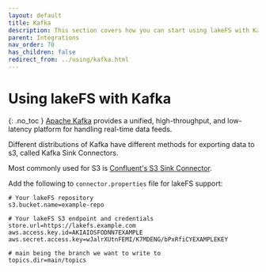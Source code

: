 ```yaml
---
layout: default
title: Kafka
description: This section covers how you can start using lakeFS with Kafka using Confluent’s S3 Sink Connector
parent: Integrations
nav_order: 70
has_children: false
redirect_from: ../using/kafka.html
---
```


# Using lakeFS with Kafka

{: .no_toc }
[Apache Kafka](https://kafka.apache.org/) provides a unified, high-throughput, and low-latency platform for handling real-time data feeds.

Different distributions of Kafka have different methods for exporting data to s3, called Kafka Sink Connectors.

Most commonly used for S3 is [Confluent's S3 Sink Connector](https://docs.confluent.io/current/connect/kafka-connect-s3/index.html).

Add the following to `connector.properties` file for lakeFS support:

```properties
# Your lakeFS repository
s3.bucket.name=example-repo

# Your lakeFS S3 endpoint and credentials
store.url=https://lakefs.example.com
aws.access.key.id=AKIAIOSFODNN7EXAMPLE
aws.secret.access.key=wJalrXUtnFEMI/K7MDENG/bPxRfiCYEXAMPLEKEY

# main being the branch we want to write to
topics.dir=main/topics 
```

